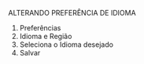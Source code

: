 ALTERANDO PREFERÊNCIA DE IDIOMA

1. Preferências
2. Idioma e Região
3. Seleciona o Idioma desejado
4. Salvar
